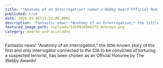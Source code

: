 ```yaml
---
title: '*Anatomy of an Interrogation* named a Webby Award Official Nominee'
published: true
date: 2016-04-06T15:21:00.000Z
description: 'Fantastic news! *Anatomy of an Interrogation,* the little-known story of the first and only interrogator connected to the CIA to be convicted of torturing a suspected terrorist, has been chosen as an Official Honoree by The Webby Awards!'
featured_image_path: /uploads/1459956900275_Unknown.png
category: awards-and-accolades
---
```



Fantastic news! "Anatomy of an Interrogation," the little-known story of the first and only interrogator connected to the CIA to be convicted of torturing a suspected terrorist, has been chosen as an Official Honoree by The Webby Awards!
